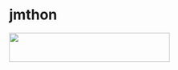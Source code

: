 # jmthon

<p align="left"><a href="https://heroku.com/deploy?template=https://github.com/cp7766/roz"> <img src="https://img.shields.io/badge/Deploy%20To%20Heroku-purple?style=for-the-badge&logo=heroku" width="320" height="58.45"/></a></p>
